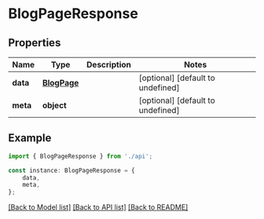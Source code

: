 # BlogPageResponse


## Properties

Name | Type | Description | Notes
------------ | ------------- | ------------- | -------------
**data** | [**BlogPage**](BlogPage.md) |  | [optional] [default to undefined]
**meta** | **object** |  | [optional] [default to undefined]

## Example

```typescript
import { BlogPageResponse } from './api';

const instance: BlogPageResponse = {
    data,
    meta,
};
```

[[Back to Model list]](../README.md#documentation-for-models) [[Back to API list]](../README.md#documentation-for-api-endpoints) [[Back to README]](../README.md)
